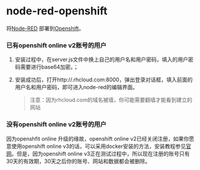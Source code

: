 
node-red-openshift
================

将[Node-RED](http://nodered.org) 部署到[Openshift](https://www.openshift.com)。

### 已有openshift online v2账号的用户

1. 安装过程中，在server.js文件中换上自己的用户名和用户密码，填入的用户密码需要进行base64加密。；

2. 安装成功后，打开http://<appname>.rhcloud.com:8000，弹出登录对话框，填入前面的用户名和用户密码，即可进入node-red的编辑界面。

   > 注意：因为rhcloud.com的域名被墙，你可能需要翻墙才能看到建立的网站

### 没有openshift online v2账号的用户

因为openshfit online 升级的缘故，openshift online v2已经关闭注册，如果你愿意使用openshift online v3的话，可以采用docker安装的方法，安装教程参见[官网](http://nodered.org/docs/platforms/docker)。但是，因为openshift online v3正在测试过程中，所以现在注册的账号只有30天的有效期，30天之后你的账号、网站和数据都会被删除。